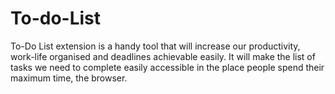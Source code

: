 # To-do-List
To-Do List extension is a handy tool that will increase our productivity, work-life organised and deadlines achievable easily. 
It will make the list of tasks we need to complete easily accessible in the place people spend their maximum time, the browser.
